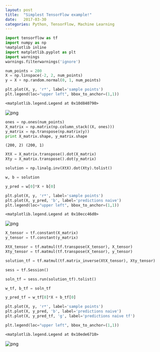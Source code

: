 ```yaml
---
layout: post
title:  "Simplest TensorFlow example!"
date:   2017-03-30
categories: Python, TensorFlow, Machine Learning
---
```


```python
import tensorflow as tf
import numpy as np
%matplotlib inline
import matplotlib.pyplot as plt
import warnings
warnings.filterwarnings('ignore')
```


```python
num_points = 200
X = np.linspace(-2, 2, num_points)
y = X + np.random.normal(0, 1, num_points)
```


```python
plt.plot(X, y, 'r*', label='sample points')
plt.legend(loc="upper left", bbox_to_anchor=(1,1))
```




    <matplotlib.legend.Legend at 0x10d840790>




![png](blog_images/tensor_flow_blog_images/simplest%20tensorflow%20example_files/simplest%20tensorflow%20example_2_1.png)



```python
ones = np.ones(num_points)
X_matrix = np.matrix(np.column_stack((X, ones)))
y_matrix = np.transpose(np.matrix(y))
print X_matrix.shape, y_matrix.shape
```

    (200, 2) (200, 1)



```python
XtX = X_matrix.transpose().dot(X_matrix)
Xty = X_matrix.transpose().dot(y_matrix)
```


```python
solution = np.linalg.inv(XtX).dot(Xty).tolist()
```


```python
w, b = solution
```


```python
y_pred = w[0]*X + b[0]

```


```python
plt.plot(X, y, 'r*', label='sample points')
plt.plot(X, y_pred, 'b', label='predictions naive')
plt.legend(loc="upper left", bbox_to_anchor=(1,1))
```




    <matplotlib.legend.Legend at 0x10ecc46d0>




![png](blog_images/tensor_flow_blog_images/simplest%20tensorflow%20example_files/simplest%20tensorflow%20example_8_1.png)



```python
X_tensor = tf.constant(X_matrix)
y_tensor = tf.constant(y_matrix)
```


```python
XtX_tensor = tf.matmul(tf.transpose(X_tensor), X_tensor)
Xty_tensor = tf.matmul(tf.transpose(X_tensor), y_tensor)

```


```python
solution_tf = tf.matmul(tf.matrix_inverse(XtX_tensor), Xty_tensor)
```


```python
sess = tf.Session()
```


```python
soln_tf = sess.run(solution_tf).tolist()
```


```python
w_tf, b_tf = soln_tf
```


```python
y_pred_tf = w_tf[0]*X + b_tf[0]
```


```python
plt.plot(X, y, 'r*', label='sample points')
plt.plot(X, y_pred, 'b', label='predictions naive')
plt.plot(X, y_pred_tf, 'g', label='predictions naive tf')

plt.legend(loc="upper left", bbox_to_anchor=(1,1))
```




    <matplotlib.legend.Legend at 0x10ede6710>




![png](blog_images/tensor_flow_blog_images/simplest%20tensorflow%20example_files/simplest%20tensorflow%20example_16_1.png)



```python

```

